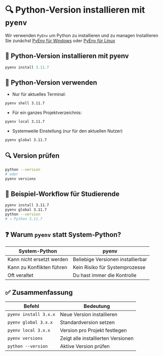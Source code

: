
# 🔍 Python-Version installieren mit `pyenv`
Wir verwenden `PyEnv` um Python zu installieren und zu managen
Installieren Sie zunächst [PyEnv für Windows](https://github.com/pyenv-win/pyenv-win) oder [PyEnv für Linux](https://github.com/pyenv/pyenv)

## 🐍 Python-Version installieren mit pyenv
```python
pyenv install 3.11.7
```

## 📌 Python-Version verwenden
* Nur für aktuelles Terminal:
```bash
pyenv shell 3.11.7
```
* Für ein ganzes Projektverzeichnis:
```bash
pyenv local 3.11.7
```
* Systemweite Einstellung (nur für den aktuellen Nutzer)
```bash
pyenv global 3.11.7
```

## 🔍 Version prüfen
```bash
python --version
# oder
pyenv versions
```

## 🔄 Beispiel-Workflow für Studierende
```bash
pyenv install 3.11.7
pyenv global 3.11.7
python --version
# → Python 3.11.7
```

## ❓ Warum `pyenv` statt System-Python?
| System-Python | pyenv
| - | - 
Kann nicht ersetzt werden | Beliebige Versionen installierbar
Kann zu Konflikten führen | Kein Risiko für Systemprozesse
Oft veraltet | Du hast immer die Kontrolle

## ✅ Zusammenfassung
| Befehl | Bedeutung
| - | -
`pyenv install 3.x.x` | Neue Version installieren
`pyenv global 3.x.x` | Standardversion setzen
`pyenv local 3.x.x` | Version pro Projekt festlegen
`pyenv versions` | Zeigt alle installierten Versionen
`python --version` | Aktive Version prüfen